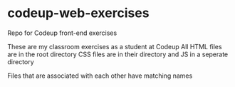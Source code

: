 # codeup-web-exercises
Repo for Codeup front-end exercises

These are my classroom exercises as a student at Codeup
All HTML files are in the root directory
CSS files are in their directory and
JS in a seperate directory

Files that are associated with each other have matching names
